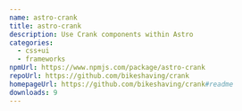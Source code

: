 ```yaml
---
name: astro-crank
title: astro-crank
description: Use Crank components within Astro
categories:
  - css+ui
  - frameworks
npmUrl: https://www.npmjs.com/package/astro-crank
repoUrl: https://github.com/bikeshaving/crank
homepageUrl: https://github.com/bikeshaving/crank#readme
downloads: 9
---
```

